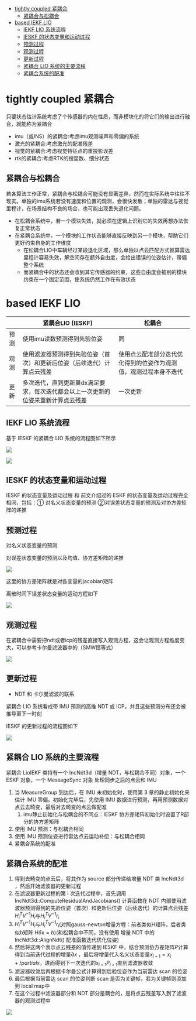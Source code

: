 - [tightly coupled 紧耦合](#tightly-coupled-紧耦合)
  - [紧耦合与松耦合](#紧耦合与松耦合)
- [based IEKF LIO](#based-iekf-lio)
  - [IEKF LIO 系统流程](#iekf-lio-系统流程)
  - [IESKF 的状态变量和运动过程](#ieskf-的状态变量和运动过程)
  - [预测过程](#预测过程)
  - [观测过程](#观测过程)
  - [更新过程](#更新过程)
  - [紧耦合 LIO 系统的主要流程](#紧耦合-lio-系统的主要流程)
  - [紧耦合系统的配准](#紧耦合系统的配准)

# tightly coupled 紧耦合

只要状态估计系统考虑了个传感器的内在性质，而非模块化的将它们的输出进行融合，就能称为紧耦合

- imu（或INS）的紧耦合:考虑imu观测噪声和零偏的系统
- 激光的紧耦合:考虑激光的配准残差
- 视觉的紧耦合:考虑视觉特征点的重投影误差
- rtk的紧耦合:考虑RTK的搜星数、细分状态


## 紧耦合与松耦合

若各算法工作正常，紧耦合与松耦合可能没有显著差异，然而在实际系统中往往不现实。单独的imu系统若没有速度和位置的观测，会很快发散；单独的雷达与视觉里程计，在场景结构不良的场合，也可能出现丢失退化问题。

- 在松耦合系统中，若一个模块失效，就必须在逻辑上识别它的失效再想办法恢复正常状态
- 在紧耦合系统中，一个模块的工作状态能够直接反映到另一个模块，帮助它们更好约束自身的工作维度
  - 在松耦合LIO中车辆经过某段退化区域，那么单独以点云匹配方式推算雷达里程计容易失效，解空间存在额外自由度，会给出错误的位姿估计，带偏整个系统
  - 而紧耦合中的状态还会收到其它传感器的约束，这些自由度会被别的模块约束在一个固定范围，使系统仍然工作在有效状态

# based IEKF LIO

||紧耦合LIO (IESKF)|松耦合|
|---|---|---|
|预测|使用imu读数预测得到先验位姿|同|
|观测|使用滤波器预测得到先验位姿（首次）和更新后位姿（后续迭代）计算点云残差|使用点云配准部分迭代优化得到的位姿作为观测值，观测过程本身不迭代|
|更新|多次迭代，直到更新量dx满足要求，每次迭代都会以上一次更新的位姿来重新计算点云残差|一次更新|

## IEKF LIO 系统流程

基于 IESKF 的紧耦合 LIO 系统的流程图如下所示

![](./img/紧耦合/img1.png)

![](./img/紧耦合/img2.png)

## IESKF 的状态变量和运动过程

 IESKF 的状态变量及运动过程 和 前文介绍过的 ESKF 的状态变量及运动过程完全相同，包括：① 对名义状态变量的预测 ②对误差状态变量的预测及对协方差矩阵的递推

## 预测过程

对名义状态变量的预测

对误差状态变量的预测以及均值、协方差矩阵的递推

![](./img/紧耦合/img3.png)

这里的协方差矩阵就是对各变量的jacobian矩阵

离散时间下误差状态变量的运动方程如下

![](./img/紧耦合/img4.png)

## 观测过程

在紧耦合中需要把ndt或者icp的残差直接写入观测方程，这会让观测方程维度变大，可以参考卡尔曼滤波器中的（SMW恒等式）

![](./img/紧耦合/img5.png)

## 更新过程

- NDT 和 卡尔曼滤波的联系

紧耦合 LIO 系统看成带 IMU 预测的高维 NDT 或 ICP，并且这些预测分布还会被推导至下一时刻

IESKF 的更新过程的流程图如下

![](./img/紧耦合/img6.png)

## 紧耦合 LIO 系统的主要流程

紧耦合 LioIEKF 类持有一个 IncNdt3d（增量 NDT，与松耦合不同）对象，一个 ESKF 对象，一个 MessageSync 对象 处理同步之后的点云和 IMU

1. 当 MeasureGroup 到达后，在 IMU 未初始化时，使用第 3 章的静止初始化来估计 IMU 零偏。初始化完毕后，先使用 IMU 数据进行预测，再用预测数据对点云去畸变，最后对去畸变的点云做配准
   1. imu静止初始化与松耦合的不同点：IESKF 协方差矩阵初始化时设置了R部分的协方差矩阵
2. 使用 IMU 预测：与松耦合相同
3. 使用 IMU 预测位姿进行雷达点云运动补偿：与松耦合相同
4. 紧耦合系统的配准

## 紧耦合系统的配准

1. 得到去畸变的点云后，将其作为 source 部分传递给增量 NDT 类 IncNdt3d ，然后开始滤波器的更新过程
2. 在滤波器更新过程的第 i 次迭代过程中，首先调用IncNdt3d::ComputeResidualAndJacobians() 计算函数在 NDT 内部使用滤波器预测得到的先验位姿（首次）和更新后位姿（后续迭代）的计算点云残差$H_{i}^{T}V^{-1}H_{i}$与$H_{i}^{T}V^{-1}r_{i}$
3. $H_{i}^{T}V^{-1}H_{i}$与$H_{i}^{T}V^{-1}r_{i}$(对照gauss-newton增量方程：前者类似H矩阵，后者类似b矩阵 H$\delta x=b$)(和松耦合中不同，没有使用 增量 NDT 中的 IncNdt3d::AlignNdt() 配准函数迭代优化位姿)
4. 然后将这两个表示点云残差的值传递到 IESKF 中，结合预测协方差矩阵$P$计算得到当前迭代过程的增量$\partial x$ ，最后将增量代入名义状态变量$x_{i+1} = x_i + /partial x$，进而得到下一次迭代的$x_{i+1} P_{i+1}$直到滤波器收敛
5. 滤波器收敛后再根据卡尔曼公式计算得到后验位姿作为当前雷达 scan 的位姿
6. 最后根据当前雷达 scan 的位姿判断 scan 是否为关键帧，若为关键帧则添加到 local map中
7. 在这个过程中滤波器部分和 NDT 部分是耦合的，是将点云残差写入到了滤波器的观测过程中

![](./img/紧耦合/img7.png)
